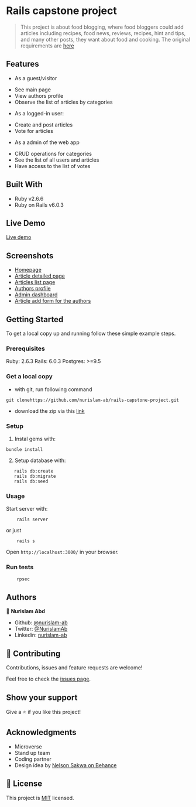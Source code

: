 # Rails capstone project

> This project is about food blogging, where food bloggers could add articles including recipes, food news, reviews, recipes, hint and tips, and many other posts, they want about food and cooking. The original requirements are [here](https://www.notion.so/Lifestyle-articles-b82a5f10122b4cec924cd5d4a6cf7561)

## Features

* As a guest/visitor
- See main page
- View authors profile
- Observe the list of articles by categories


* As a logged-in user:
- Create and post articles
- Vote for articles

* As a admin of the web app
- CRUD operations for categories
- See the list of all users and articles
- Have access to the list of votes

## Built With

- Ruby v2.6.6
- Ruby on Rails v6.0.3

## Live Demo

[Live demo](https://)


## Screenshots
* [Homepage](app/assets/images/screenshot_1.jpg)
* [Article detailed page](app/assets/images/screenshot_2.jpg)
* [Articles list page](app/assets/images/screenshot_3.jpg)
* [Authors profile](app/assets/images/screenshot_4.jpg)
* [Admin dashboard](app/assets/images/screenshot_5.jpg)
* [Article add form for the authors](app/assets/images/screenshot_6.jpg)

## Getting Started

To get a local copy up and running follow these simple example steps.

### Prerequisites

Ruby: 2.6.3
Rails: 6.0.3
Postgres: >=9.5

### Get a local copy
- with git, run following command
```
git clonehttps://github.com/nurislam-ab/rails-capstone-project.git
```
- download the zip via this [link](https://github.com/nurislam-ab/rails-capstone-project/archive/master.zip)


### Setup

1. Instal gems with:

```
bundle install
```

2. Setup database with:

```
   rails db:create
   rails db:migrate
   rails db:seed
```

### Usage

Start server with:

```
    rails server
```

or just 

```
    rails s
```

Open `http://localhost:3000/` in your browser.


### Run tests

```
    rpsec
```

## Authors

👤 **Nurislam Abd**

- Github: [@nurislam-ab](https://github.com/nurislam-ab/ )
- Twitter: [@NurislamAb](https://twitter.com/NurislamAb)
- Linkedin: [nurislam-ab](https://www.linkedin.com/in/nurislam-ab/)

## 🤝 Contributing

Contributions, issues and feature requests are welcome!

Feel free to check the [issues page](issues/).

## Show your support

Give a ⭐️ if you like this project!

## Acknowledgments

* Microverse
* Stand up team
* Coding partner
* Design idea by [Nelson Sakwa on Behance](https://www.behance.net/gallery/14554909/liFEsTlye-Mobile-version)

## 📝 License

This project is [MIT](lic.url) licensed.
